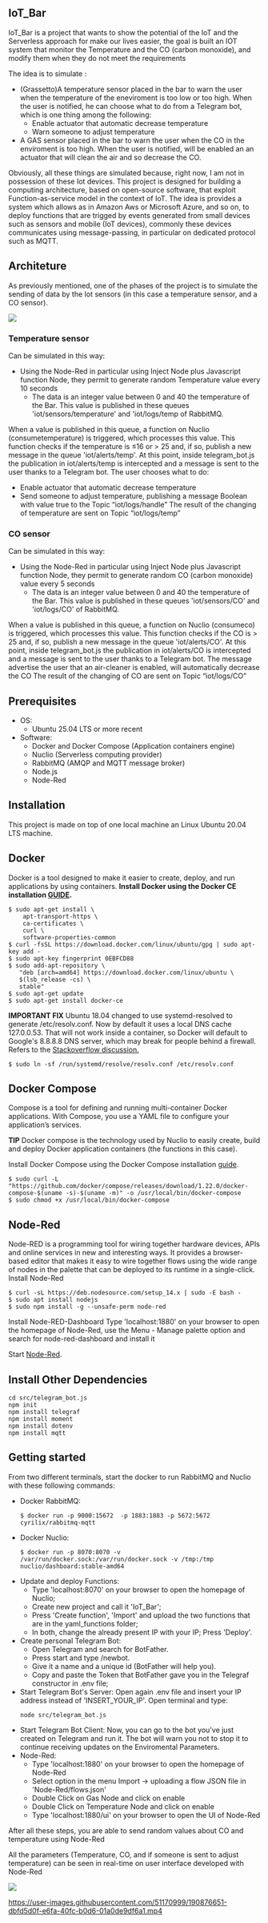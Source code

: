 ## IoT_Bar
IoT_Bar is a project that wants to show the potential of the IoT and the Serverless approach for make our lives easier, the goal is built an IOT system that monitor the Temperature and the CO (carbon monoxide), and modify them when they do not meet the requirements <br/>

The idea is to simulate :
 * (Grassetto)A temperature sensor placed in the bar to warn the user when the temperature of the eneviroment is too low or too high. When the user is notified, he can choose        what to do from a Telegram bot, which is one thing among the following:
    * Enable actuator that automatic decrease temperature
    * Warn someone to adjust temperature
  * A GAS sensor placed in the bar to warn the user when the CO in the enviroment is too high. When the user is notified, will be enabled an an actuator that will         clean the air and so decrease the CO. <br/>

Obviously, all these things are simulated because, right now, I am not in possession of these Iot devices.
This project is designed for building a computing architecture, based on open-source software, that exploit Function-as-service model in the context of IoT. The idea is provides a system which allows as in Amazon Aws or Microsoft Azure, and so on, to deploy functions that are trigged by events generated from small devices such as sensors and mobile (IoT devices), commonly these devices communicates using message-passing, in particular on dedicated protocol such as MQTT.<br/>
## Architeture
As previously mentioned, one of the phases of the project is to simulate the sending of data by the Iot sensors (in this case a temperature sensor, and a CO sensor).

<img src="https://github.com/JVALPASS/IoT_Bar/blob/main/doc/architeture_IoT_Bar.png"></br>

### Temperature sensor 
Can be simulated in this way:
  * Using the Node-Red in particular using Inject Node plus Javascript function Node, they permit to generate random Temperature value every 10 seconds
     *  The data is an integer value between 0 and 40 the temperature of the Bar. This value is published in these queues 'iot/sensors/temperature' and 'iot/logs/temp          of RabbitMQ.
     
When a value is published in this queue, a function on Nuclio (consumetemperature) is triggered, which processes this value. This function checks if the temperature is ≤16 or > 25 and, if so, publish a new message in the queue 'iot/alerts/temp'.
At this point, inside telegram_bot.js the publication in iot/alerts/temp is intercepted and a message is sent to the user thanks to a Telegram bot.
The user chooses what to do:
 * Enable actuator that automatic decrease temperature
 * Send someone to adjust temperature, publishing a message Boolean with value true to the Topic “iot/logs/handle”
The result of the changing of temperature are sent on Topic “iot/logs/temp”
### CO sensor 
Can be simulated in this way:
  * Using the Node-Red in particular using Inject Node plus Javascript function Node, they permit to generate random CO (carbon monoxide) value every 5 seconds
     *  The data is an integer value between 0 and 40 the temperature of the Bar. This value is published in these queues 'iot/sensors/CO' and 'iot/logs/CO'                   of RabbitMQ.
   
When a value is published in this queue, a function on Nuclio (consumeco) is triggered, which processes this value. This function checks if the CO is > 25 and, if so, publish a new message in the queue 'iot/alerts/CO'.
At this point, inside telegram_bot.js the publication in iot/alerts/CO is intercepted and a message is sent to the user thanks to a Telegram bot.
The message advertise the user that an air-cleaner is enabled, will automatically decrease the CO
The result of the changing of CO are sent on Topic “iot/logs/CO”

## Prerequisites
* OS:
    * Ubuntu 25.04 LTS or more recent
* Software:
    * Docker and Docker Compose (Application containers engine)
    * Nuclio (Serverless computing provider)
    * RabbitMQ (AMQP and MQTT message broker)
    * Node.js
    * Node-Red
## Installation
This project is made on top of one local machine an Linux Ubuntu 20.04 LTS machine.
## Docker
Docker is a tool designed to make it easier to create, deploy, and run applications by using containers.
**Install Docker using the Docker CE installation [GUIDE](https://docs.docker.com/engine/install/ubuntu/).**<br/>
```$ sudo apt-get update
$ sudo apt-get install \
    apt-transport-https \
    ca-certificates \
    curl \
    software-properties-common
$ curl -fsSL https://download.docker.com/linux/ubuntu/gpg | sudo apt-key add -
$ sudo apt-key fingerprint 0EBFCD88
$ sudo add-apt-repository \
   "deb [arch=amd64] https://download.docker.com/linux/ubuntu \
   $(lsb_release -cs) \
   stable"
$ sudo apt-get update
$ sudo apt-get install docker-ce
```
**IMPORTANT FIX** Ubuntu 18.04 changed to use systemd-resolved to generate /etc/resolv.conf. Now by default it uses a local DNS cache 127.0.0.53. That will not work inside a container, so Docker will default to Google's 8.8.8.8 DNS server, which may break for people behind a firewall. Refers to the [Stackoverflow discussion.](https://github.com/spagnuolocarmine/serverless-computing-for-iot#:~:text=Stackoverflow%20discussion.)
```
$ sudo ln -sf /run/systemd/resolve/resolv.conf /etc/resolv.conf
```
## Docker Compose
Compose is a tool for defining and running multi-container Docker applications. With Compose, you use a YAML file to configure your application’s services.

**TIP** Docker compose is the technology used by Nuclio to easily create, build and deploy Docker application containers (the functions in this case).

Install Docker Compose using the Docker Compose installation [guide](https://docs.docker.com/compose/install/#install-compose).
```
$ sudo curl -L "https://github.com/docker/compose/releases/download/1.22.0/docker-compose-$(uname -s)-$(uname -m)" -o /usr/local/bin/docker-compose
$ sudo chmod +x /usr/local/bin/docker-compose
```
## Node-Red
Node-RED is a programming tool for wiring together hardware devices, APIs and online services in new and interesting ways.
It provides a browser-based editor that makes it easy to wire together flows using the wide range of nodes in the palette that can be deployed to its runtime in a single-click.
Install Node-Red
```
$ curl -sL https://deb.nodesource.com/setup_14.x | sudo -E bash -
$ sudo apt install nodejs
$ sudo npm install -g --unsafe-perm node-red
```
Install Node-RED-Dashboard
Type 'localhost:1880' on your browser to open the homepage of Node-Red, use the Menu - Manage palette option and search for node-red-dashboard and install it

Start [Node-Red](https://nodered.org/docs/getting-started/local).
## Install Other Dependencies
  ```
  cd src/telegram_bot.js
  npm init
  npm install telegraf
  npm install moment
  npm install dotenv
  npm install mqtt
  ```
## Getting started
From two different terminals, start the docker to run RabbitMQ and Nuclio with these following commands:
* Docker RabbitMQ:
   ```
   $ docker run -p 9000:15672  -p 1883:1883 -p 5672:5672  cyrilix/rabbitmq-mqtt
   ```
* Docker Nuclio:
   ```
   $ docker run -p 8070:8070 -v /var/run/docker.sock:/var/run/docker.sock -v /tmp:/tmp nuclio/dashboard:stable-amd64
   ```
* Update and deploy Functions:
   * Type 'localhost:8070' on your browser to open the homepage of Nuclio;
   * Create new project and call it 'IoT_Bar';
   * Press 'Create function', 'Import' and upload the two functions that are in the yaml_functions folder;
   * In both, change the already present IP with your IP;
   Press 'Deploy'.
* Create personal Telegram Bot:
   * Open Telegram and search for BotFather.
   * Press start and type /newbot.
   * Give it a name and a unique id (BotFather will help you).
   * Copy and paste the Token that BotFather gave you in the Telegraf constructor in .env file;
* Start Telegram Bot's Server:
   Open again .env file and insert your IP address instead of 'INSERT_YOUR_IP'.
   Open terminal and type:
   ```
   node src/telegram_bot.js
   ```
* Start Telegram Bot Client:
   Now, you can go to the bot you've just created on Telegram and run it.
   The bot will warn you not to stop it to continue receiving updates on the Enviromental Parameters.
* Node-Red:
   * Type 'localhost:1880' on your browser to open the homepage of Node-Red
   * Select option in the menu Import -> uploading a flow JSON file in 'Node-Red/flows.json'
   * Double Click on Gas Node and click on enable
   * Double Click on Temperature Node and click on enable
   * Type 'localhost:1880/ui' on your browser to open the UI of Node-Red
 
After all these steps, you are able to send random values about CO and temperature using Node-Red

All the parameters (Temperature, CO, and if someone is sent to adjust temperature) can be seen in real-time on user interface developed with Node-Red

<img src="https://github.com/JVALPASS/IoT_Bar/blob/main/doc/Node_Red_UI.png"></br>





https://user-images.githubusercontent.com/51170999/190876651-dbfd5d0f-e6fa-40fc-b0d6-01a0de9df6a1.mp4






